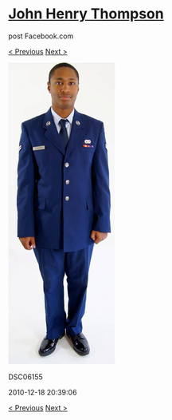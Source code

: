 # [John Henry Thompson](../README.md)
post Facebook.com

[< Previous](2010-12-18-31.md) [Next >](2010-12-18-33.md)

[![](../media/2010-12-18/Fam-2010-DSC06155.jpg)](../README.md)

DSC06155

2010-12-18 20:39:06

[< Previous](2010-12-18-31.md) [Next >](2010-12-18-33.md)